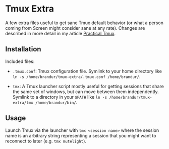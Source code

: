 Tmux Extra
==========

A few extra files useful to get sane Tmux default behavior (or what a person coming from Screen might consider sane at any rate). Changes are described in more detail in my article [Practical Tmux](http://mutelight.org/articles/practical-tmux).

Installation
------------

Included files:

* `.tmux.conf`: Tmux configuration file. Symlink to your home directory like `ln -s /home/brandur/tmux-extra/.tmux.conf /home/brandur/`.

* `tmx`: A Tmux launcher script mostly useful for getting sessions that share the same set of windows, but can move between them independently. Symlink to a directory in your `$PATH` like `ln -s /home/brandur/tmux-extra/tmx /home/brandur/bin/`.

Usage
-----

Launch Tmux via the launcher with `tmx <session name>` where the session name is an arbitrary string representing a session that you might want to reconnect to later (e.g. `tmx mutelight`).

